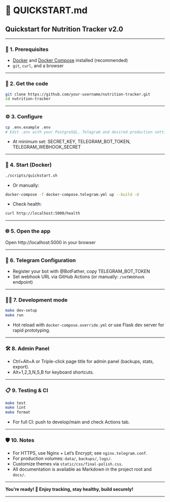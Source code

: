 # 🚦 QUICKSTART.md

## Quickstart for Nutrition Tracker v2.0


***

### 🐳 1. Prerequisites

- [Docker](https://www.docker.com/) and [Docker Compose](https://docs.docker.com/compose/) installed (recommended)
- `git`, `curl`, and a browser

***

### 🍏 2. Get the code

```sh
git clone https://github.com/your-username/nutrition-tracker.git
cd nutrition-tracker
```


***

### ⚙️ 3. Configure

```sh
cp .env.example .env
# Edit .env with your PostgreSQL, Telegram and desired production settings
```

- At minimum set:  SECRET_KEY, TELEGRAM_BOT_TOKEN, TELEGRAM_WEBHOOK_SECRET

***

### 🚀 4. Start (Docker)

```sh
./scripts/quickstart.sh
```

- Or manually:

```sh
docker-compose -f docker-compose.telegram.yml up --build -d
```

- Check health:

```sh
curl http://localhost:5000/health
```


***

### 🌐 5. Open the app

Open http://localhost:5000 in your browser

***

### 🤖 6. Telegram Configuration

- Register your bot with @BotFather, copy TELEGRAM_BOT_TOKEN
- Set webhook URL via GitHub Actions (or manually: `/setWebhook` endpoint)

***

### 🧑‍💻 7. Development mode

```sh
make dev-setup
make run
```

- Hot reload with `docker-compose.override.yml` or use Flask dev server for rapid prototyping.

***

### 🛠️ 8. Admin Panel

- Ctrl+Alt+A or Triple-click page title for admin panel (backups, stats, export).
- Alt+1,2,3,N,S,B for keyboard shortcuts.

***

### 📋 9. Testing \& CI

```sh
make test
make lint
make format
```

- For full CI: push to develop/main and check Actions tab.

***

### 🛡️ 10. Notes

- For HTTPS, use Nginx + Let’s Encrypt; see `nginx.telegram.conf`.
- For production volumes: `data/`, `backups/`, `logs/`.
- Customize themes via `static/css/final-polish.css`.
- All documentation is available as Markdown in the project root and `docs/`.

***

**You’re ready! 🥗 Enjoy tracking, stay healthy, build securely!**

***